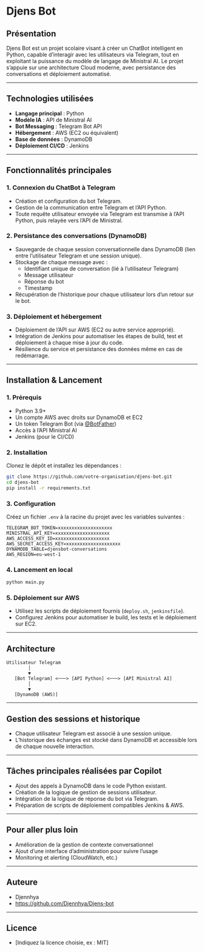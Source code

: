 # Djens Bot

## Présentation

Djens Bot est un projet scolaire visant à créer un ChatBot intelligent en Python, capable d’interagir avec les utilisateurs via Telegram, tout en exploitant la puissance du modèle de langage de Ministral AI. Le projet s’appuie sur une architecture Cloud moderne, avec persistance des conversations et déploiement automatisé.

---

## Technologies utilisées

- **Langage principal** : Python  
- **Modèle IA** : API de Ministral AI  
- **Bot Messaging** : Telegram Bot API  
- **Hébergement** : AWS (EC2 ou équivalent)  
- **Base de données** : DynamoDB  
- **Déploiement CI/CD** : Jenkins  

---

## Fonctionnalités principales

### 1. Connexion du ChatBot à Telegram
- Création et configuration du bot Telegram.
- Gestion de la communication entre Telegram et l’API Python.
- Toute requête utilisateur envoyée via Telegram est transmise à l’API Python, puis relayée vers l’API de Ministral.

### 2. Persistance des conversations (DynamoDB)
- Sauvegarde de chaque session conversationnelle dans DynamoDB (lien entre l’utilisateur Telegram et une session unique).
- Stockage de chaque message avec :
  - Identifiant unique de conversation (lié à l’utilisateur Telegram)
  - Message utilisateur
  - Réponse du bot
  - Timestamp
- Récupération de l’historique pour chaque utilisateur lors d’un retour sur le bot.

### 3. Déploiement et hébergement
- Déploiement de l’API sur AWS (EC2 ou autre service approprié).
- Intégration de Jenkins pour automatiser les étapes de build, test et déploiement à chaque mise à jour du code.
- Résilience du service et persistance des données même en cas de redémarrage.

---

## Installation & Lancement

### 1. Prérequis

- Python 3.9+
- Un compte AWS avec droits sur DynamoDB et EC2
- Un token Telegram Bot (via [@BotFather](https://t.me/BotFather))
- Accès à l’API Ministral AI
- Jenkins (pour le CI/CD)

### 2. Installation

Clonez le dépôt et installez les dépendances :

```bash
git clone https://github.com/votre-organisation/djens-bot.git
cd djens-bot
pip install -r requirements.txt
```

### 3. Configuration

Créez un fichier `.env` à la racine du projet avec les variables suivantes :

```
TELEGRAM_BOT_TOKEN=xxxxxxxxxxxxxxxxxxxx
MINISTRAL_API_KEY=xxxxxxxxxxxxxxxxxxxx
AWS_ACCESS_KEY_ID=xxxxxxxxxxxxxxxxxxxx
AWS_SECRET_ACCESS_KEY=xxxxxxxxxxxxxxxxxxxx
DYNAMODB_TABLE=djensbot-conversations
AWS_REGION=eu-west-1
```

### 4. Lancement en local

```bash
python main.py
```

### 5. Déploiement sur AWS

- Utilisez les scripts de déploiement fournis (`deploy.sh`, `jenkinsfile`).
- Configurez Jenkins pour automatiser le build, les tests et le déploiement sur EC2.

---

## Architecture

```
Utilisateur Telegram
        │
        ▼
   [Bot Telegram] <───> [API Python] <───> [API Ministral AI]
        │
        ▼
   [DynamoDB (AWS)]
```

---

## Gestion des sessions et historique

- Chaque utilisateur Telegram est associé à une session unique.
- L’historique des échanges est stocké dans DynamoDB et accessible lors de chaque nouvelle interaction.

---

## Tâches principales réalisées par Copilot

- Ajout des appels à DynamoDB dans le code Python existant.
- Création de la logique de gestion de sessions utilisateur.
- Intégration de la logique de réponse du bot via Telegram.
- Préparation de scripts de déploiement compatibles Jenkins & AWS.

---

## Pour aller plus loin

- Amélioration de la gestion de contexte conversationnel
- Ajout d’une interface d’administration pour suivre l’usage
- Monitoring et alerting (CloudWatch, etc.)

---

## Auteure

- Djennhya
- https://github.com/Djennhya/Djens-bot

---

## Licence

- [Indiquez la licence choisie, ex : MIT]

```
